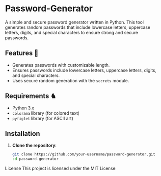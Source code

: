 # Password-Generator
A simple and secure password generator written in Python. This tool generates random passwords that include lowercase letters, uppercase letters, digits, and special characters to ensure strong and secure passwords.

## Features 💪

- Generates passwords with customizable length.
- Ensures passwords include lowercase letters, uppercase letters, digits, and special characters.
- Uses secure random generation with the `secrets` module.

## Requirements ♞

- Python 3.x
- `colorama` library (for colored text)
- `pyfiglet` library (for ASCII art)

## Installation

1. **Clone the repository**:
   ```bash
   git clone https://github.com/your-username/password-generator.git
   cd password-generator

License
This project is licensed under the MIT License 
